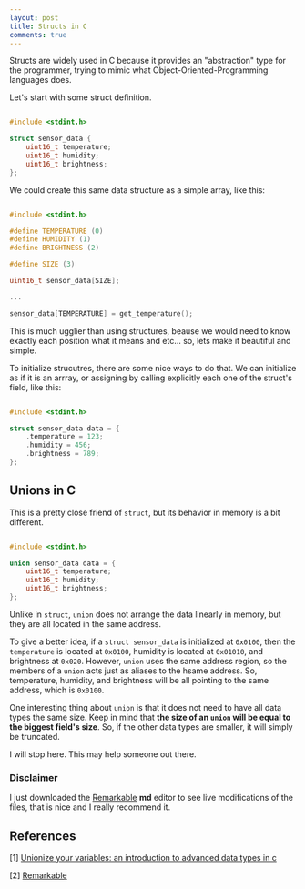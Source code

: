 ```yaml
---
layout: post
title: Structs in C
comments: true
---
```


Structs are widely used in C because it provides an "abstraction" type
for the programmer, trying to mimic what Object-Oriented-Programming
languages does.

Let's start with some struct definition.

```c

#include <stdint.h>

struct sensor_data {
    uint16_t temperature;
    uint16_t humidity;
    uint16_t brightness;
};
```
We could create this same data structure as a simple array, like this:

```c

#include <stdint.h>

#define TEMPERATURE (0)
#define HUMIDITY (1)
#define BRIGHTNESS (2)

#define SIZE (3)

uint16_t sensor_data[SIZE];

...

sensor_data[TEMPERATURE] = get_temperature();

```

This is much ugglier than using structures, beause we would need to know exactly each position what it means and etc... so, lets make it beautiful and simple.

To initialize strucutres, there are some nice ways to do that. We can initialize as if it is an arrray, or assigning by calling explicitly each one of the struct's field, like this:

```c

#include <stdint.h>

struct sensor_data data = {
    .temperature = 123;
    .humidity = 456;
    .brightness = 789;
};
```

## Unions in C

This is a pretty close friend of `struct`, but its behavior in memory is a bit different.
```c

#include <stdint.h>

union sensor_data data = {
    uint16_t temperature;
    uint16_t humidity;
    uint16_t brightness;
};
```

Unlike in `struct`, `union` does not arrange the data linearly in memory, but they are all located in the same address.

To give a better idea, if a `struct sensor_data` is initialized at `0x0100`, then the `temperature` is located at `0x0100`, humidity is located at `0x01010`, and brightness at `0x020`. However, `union` uses the same address region, so the members of a `union` acts just as aliases to the hsame address. So, temperature, humidity, and brightness will be all pointing to the same address, which is `0x0100`.

One interesting thing about `union` is that it does not need to have all data types the same size. Keep in mind that **the size of an `union` will be equal to the biggest field's size**. So, if the other data types are smaller, it will simply be truncated.

I will stop here. This may help someone out there.

### Disclaimer

I just downloaded the [Remarkable](https://remarkableapp.github.io/linux/download.html) **md** editor to see live modifications of the files, that is nice and I really recommend it.

## References

[1] [Unionize your variables: an introduction to advanced data types in c](https://hackaday.com/2018/03/02/unionize-your-variables-an-introduction-to-advanced-data-types-in-c/)

[2] [Remarkable](https://remarkableapp.github.io/linux/download.html)
